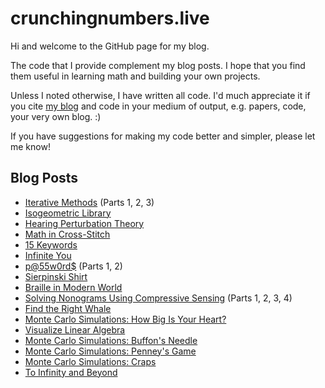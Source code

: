 # crunchingnumbers.live
Hi and welcome to the GitHub page for my blog.

The code that I provide complement my blog posts. I hope that you find them useful in learning math and building your own projects.

Unless I noted otherwise, I have written all code. I'd much appreciate it if you cite [my blog](https://crunchingnumbers.live) and code in your medium of output, e.g. papers, code, your very own blog. :)

If you have suggestions for making my code better and simpler, please let me know!

## Blog Posts
- [Iterative Methods](https://crunchingnumbers.live/2017/07/01/iterative-methods-part-1/) (Parts 1, 2, 3)
- [Isogeometric Library](https://crunchingnumbers.live/2017/06/27/isogeometric-analysis-library/)
- [Hearing Perturbation Theory](https://crunchingnumbers.live/2017/06/23/hearing-perturbation-theory/)
- [Math in Cross-Stitch](https://crunchingnumbers.live/2017/06/11/math-in-cross-stitch/)
- [15 Keywords](https://crunchingnumbers.live/2017/04/01/15-keywords/)
- [Infinite You](https://crunchingnumbers.live/2017/02/06/infinite-you/)
- [p@55w0rd$](https://crunchingnumbers.live/2016/11/18/passwords-part-1/) (Parts 1, 2)
- [Sierpinski Shirt](https://crunchingnumbers.live/2016/11/13/sierpinski-shirt/)
- [Braille in Modern World](https://crunchingnumbers.live/2016/06/07/braille-in-modern-world/)
- [Solving Nonograms Using Compressive Sensing](https://crunchingnumbers.live/2016/02/20/solving-nonograms-with-compressive-sensing-part-1/) (Parts 1, 2, 3, 4)
- [Find the Right Whale](https://crunchingnumbers.live/2016/02/09/find-the-right-whale/)
- [Monte Carlo Simulations: How Big Is Your Heart?](https://crunchingnumbers.live/2016/02/05/monte-carlo-simulations-how-big-is-your-heart/)
- [Visualize Linear Algebra](https://crunchingnumbers.live/2016/02/03/visualize-linear-algebra/)
- [Monte Carlo Simulations: Buffon's Needle](https://crunchingnumbers.live/2016/02/01/monte-carlo-simulations-buffons-needle/)
- [Monte Carlo Simulations: Penney's Game](https://crunchingnumbers.live/2016/01/28/monte-carlo-simulations-penneys-game/)
- [Monte Carlo Simulations: Craps](https://crunchingnumbers.live/2016/01/24/monte-carlo-simulations-craps/)
- [To Infinity and Beyond](https://crunchingnumbers.live/2016/01/22/to-infinity-and-beyond/)
